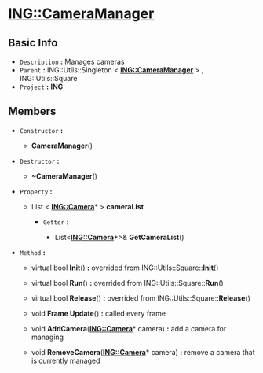 
# [**ING::CameraManager**](./..//ING\CameraManager.md) #
                
## **Basic Info** ##
- `Description` **:** Manages cameras
- `Parent` **:** ING::Utils::Singleton < [**ING::CameraManager**](./..//ING\CameraManager.md) > , ING::Utils::Square
- `Project` **:** **ING**
                    
## **Members** ##
                            
- `Constructor` **:**
                    
    + **CameraManager**() 
                        
                            
- `Destructor` **:**
                
    + **~CameraManager**() 
                    
                
- `Property` **:**
    
                
    + List < [**ING::Camera**](./..//ING\Camera.md)* >  **cameraList** 
        
                    
        + `Getter` :
                                            
                                
            + List<[**ING::Camera**](./..//ING\Camera.md)*>& **GetCameraList**() 
                                    
                                
- `Method` **:**
    
                
    + virtual bool **Init**()  **:** overrided from ING::Utils::Square::**Init**()
                        
                    
    + virtual bool **Run**()  **:** overrided from ING::Utils::Square::**Run**()
                        
                    
    + virtual bool **Release**()  **:** overrided from ING::Utils::Square::**Release**()
                        
                    
    + void **Frame Update**()  **:** called every frame
                        
                    
    + void **AddCamera**([**ING::Camera**](./..//ING\Camera.md)* camera)  **:** add a camera for managing
                        
                    
    + void **RemoveCamera**([**ING::Camera**](./..//ING\Camera.md)* camera)  **:** remove a camera that is currently managed
                        
                    
